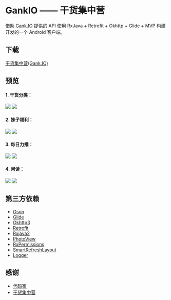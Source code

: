 # GankIO —— 干货集中营
借助 [Gank.IO](https://gank.io/) 提供的 API 使用 RxJava + Retrofit + Okhttp + Glide + MVP 构建开发的一个 Android 客户端。

## 下载 ##
[干货集中营(Gank.IO)](./Gank.IO-3.3.apk)

## 预览 ##
#### 1. 干货分类： ####
![](./screenshots/gank_type_1.jpg)
![](./screenshots/gank_type_2.jpg)
#### 2. 妹子福利： ####
![](./screenshots/gank_welfare_1.jpg)
![](./screenshots/gank_welfare_2.jpg)
#### 3. 每日力推： ####
![](./screenshots/gank_daily_1.jpg)
![](./screenshots/gank_daily_2.jpg)
#### 4. 闲读： ####
![](./screenshots/gank_reading_1.jpg)
![](./screenshots/gank_reading_2.jpg)

## 第三方依赖 ##
* [Gson](https://github.com/google/gson)
* [Glide](https://github.com/bumptech/glide)
* [Okhttp3](https://github.com/square/okhttp)
* [Retrofit](https://github.com/square/retrofit)
* [Rxjava2](https://github.com/ReactiveX/RxJava)
* [PhotoView](https://github.com/chrisbanes/PhotoView)
* [RxPermissions](https://github.com/tbruyelle/RxPermissions)
* [SmartRefreshLayout](https://github.com/scwang90/SmartRefreshLayout)
* [Logger](https://github.com/orhanobut/logger)

## 感谢 ##
* [代码家](https://github.com/daimajia)
* [干货集中营](https://gank.io/)

